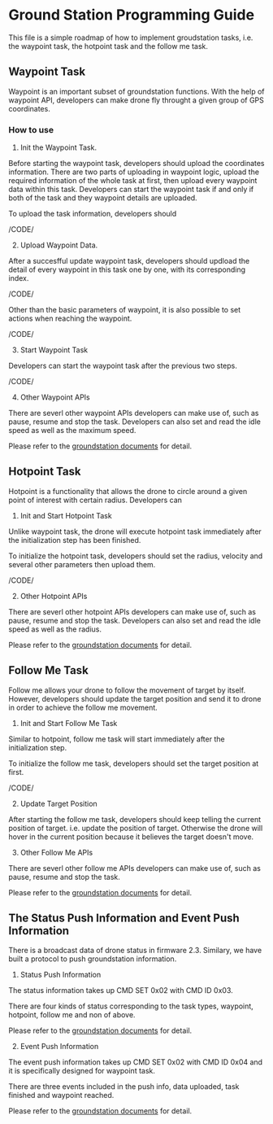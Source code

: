 # Ground Station Programming Guide

This file is a simple roadmap of how to implement groudstation tasks, i.e. the waypoint task, the hotpoint task and the follow me task.

## Waypoint Task

Waypoint is an important subset of groundstation functions.
With the help of waypoint API, developers can make drone fly throught a given group of GPS coordinates.

### How to use

1. Init the Waypoint Task.

  Before starting the waypoint task, developers should upload the coordinates information. There are two parts of uploading in waypoint logic, upload the required information of the whole task at first, then upload every waypoint data within this task. Developers can start the waypoint task if and only if both of the task and they waypoint details are uploaded.
  
  To upload the task information, developers should 
  
  /CODE/
  
  

2. Upload Waypoint Data.

  After a succesfful update waypoint task, developers should updload the detail of every waypoint in this task one by one, with its corresponding index.
  
  /CODE/
  
  Other than the basic parameters of waypoint, it is also possible to set actions when reaching the waypoint. 
  
  /CODE/
  

3. Start Waypoint Task

  Developers can start the waypoint task after the previous two steps.
  
  /CODE/

4. Other Waypoint APIs

  There are severl other waypoint APIs developers can make use of, such as pause, resume and stop the task. Developers can also set and read the idle speed as well as the maximum speed. 
  
  Please refer to the [groundstation documents](GroundStationProtocol.md) for detail.
  
## Hotpoint Task

Hotpoint is a functionality that allows the drone to circle around a given point of interest with certain radius. Developers can 

1. Init and Start Hotpoint Task

  Unlike waypoint task, the drone will execute hotpoint task immediately after the initialization step has been finished.
  
  To initialize the hotpoint task, developers should set the radius, velocity and several other parameters then upload them.
  
  /CODE/

2. Other Hotpoint APIs

  There are severl other hotpoint APIs developers can make use of, such as pause, resume and stop the task. Developers can also set and read the idle speed as well as the radius. 
  
  Please refer to the [groundstation documents](GroundStationProtocol.md) for detail.
  
## Follow Me Task

  Follow me allows your drone to follow the movement of target by itself. However, developers should update the target position and send it to drone in order to achieve the follow me movement.

1. Init and Start Follow Me Task

  Similar to hotpoint, follow me task will start immediately after the initialization step.
  
  To initialize the follow me task, developers should set the target position at first.

  /CODE/
  
2. Update Target Position

  After starting the follow me task, developers should keep telling the current position of target. i.e. update the position of target. Otherwise the drone will hover in the current position because it believes the target doesn't move.

3. Other Follow Me APIs

  There are severl other follow me APIs developers can make use of, such as pause, resume and stop the task. 
  
  Please refer to the [groundstation documents](GroundStationProtocol.md) for detail.

## The Status Push Information and Event Push Information

  There is a broadcast data of drone status in firmware 2.3.
  Similary, we have built a protocol to push groundstation information.
  
1. Status Push Information

  The status information takes up CMD SET 0x02 with CMD ID 0x03. 
  
  There are four kinds of status corresponding to the task types, waypoint, hotpoint, follow me and non of above.
  
  Please refer to the [groundstation documents](GroundStationProtocol.md) for detail.

2. Event Push Information

  The event push information takes up CMD SET 0x02 with CMD ID 0x04 and it is specifically designed for waypoint task. 
  
  There are three events included in the push info, data uploaded, task finished and waypoint reached.
  
  Please refer to the [groundstation documents](GroundStationProtocol.md) for detail.
